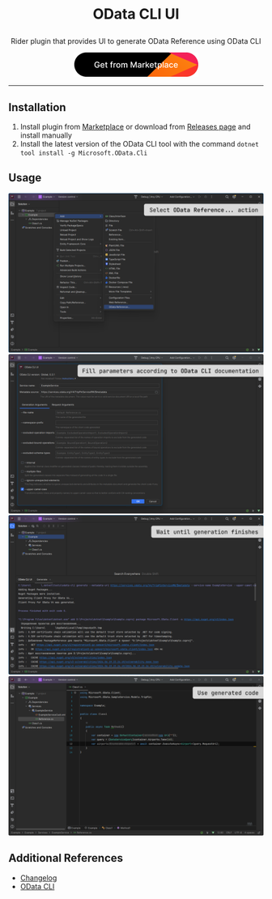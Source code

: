 # <p align="center"> OData CLI UI </p>

<p align="center"> Rider plugin that provides UI to generate OData Reference using OData CLI </p>

<p align="center">
  <a href="https://plugins.jetbrains.com/plugin/24117-odata-cli-ui" target="_blank">
    <img src="/img/marketplace.png" alt="Marketplace link">
  </a>
</p>

---

## Installation

1. Install plugin from [Marketplace](https://plugins.jetbrains.com/plugin/24117-odata-cli-ui) or download from [Releases page](https://github.com/ellizio/rider--plugin--odata-cli-ui/releases) and install manually
2. Install the latest version of the OData CLI tool with the command `dotnet tool install -g Microsoft.OData.Cli`

## Usage

![](/img/step1.png)
![](/img/step2.png)
![](/img/step3.png)
![](/img/step4.png)

## Additional References

- [Changelog](https://github.com/ellizio/rider--plugin--odata-cli-ui/blob/master/CHANGELOG.md)
- [OData CLI](https://learn.microsoft.com/en-us/odata/odatacli/getting-started)
